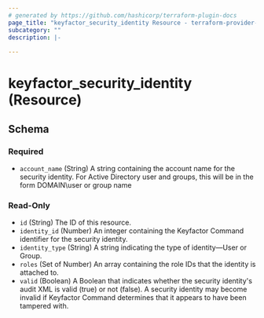 ```yaml
---
# generated by https://github.com/hashicorp/terraform-plugin-docs
page_title: "keyfactor_security_identity Resource - terraform-provider-keyfactor"
subcategory: ""
description: |-
  
---
```


# keyfactor_security_identity (Resource)





<!-- schema generated by tfplugindocs -->
## Schema

### Required

- `account_name` (String) A string containing the account name for the security identity. For Active Directory user and groups, this will be in the form DOMAIN\\user or group name

### Read-Only

- `id` (String) The ID of this resource.
- `identity_id` (Number) An integer containing the Keyfactor Command identifier for the security identity.
- `identity_type` (String) A string indicating the type of identity—User or Group.
- `roles` (Set of Number) An array containing the role IDs that the identity is attached to.
- `valid` (Boolean) A Boolean that indicates whether the security identity's audit XML is valid (true) or not (false). A security identity may become invalid if Keyfactor Command determines that it appears to have been tampered with.


